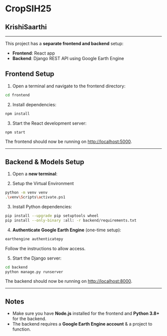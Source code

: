 # CropSIH25
## KrishiSaarthi

---
This project has a **separate frontend and backend** setup:

* **Frontend**: React app
* **Backend**: Django REST API using Google Earth Engine



## Frontend Setup

1. Open a terminal and navigate to the frontend directory:

```bash
cd frontend
```

2. Install dependencies:

```bash
npm install
```

3. Start the React development server:

```bash
npm start
```

The frontend should now be running on [http://localhost:5000](http://localhost:5000).

---

## Backend & Models Setup

1. Open a **new terminal**:

2. Setup the Virtual Environment
```bash
python -m venv venv
.\venv\Scripts\activate.ps1
```
3. Install Python dependencies:

```bash
pip install --upgrade pip setuptools wheel
pip install --only-binary :all: -r backend/requirements.txt
```

4. **Authenticate Google Earth Engine** (one-time setup):

```bash
earthengine authenticatepy
```

Follow the instructions to allow access.

5. Start the Django server:

```bash
cd backend
python manage.py runserver
```

The backend should now be running on [http://localhost:8000](http://localhost:8000).

---

## Notes

* Make sure you have **Node.js** installed for the frontend and **Python 3.8+** for the backend.
* The backend requires a **Google Earth Engine account** & a project to function.
